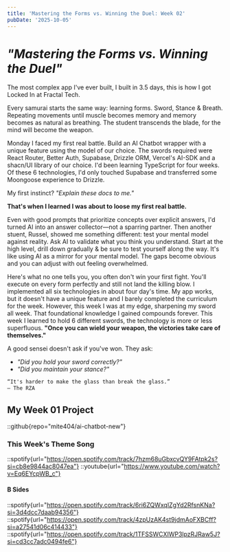 ```yaml
---
title: 'Mastering the Forms vs. Winning the Duel: Week 02'
pubDate: '2025-10-05'
---
```


# _"Mastering the Forms vs. Winning the Duel"_

The most complex app I've ever built, I built in 3.5 days, this is how I got Locked In at Fractal Tech.

Every samurai starts the same way: learning forms. Sword, Stance & Breath. Repeating movements until muscle becomes memory and memory becomes as natural as breathing. The student transcends the blade, for the mind will become the weapon.

Monday I faced my first real battle. Build an AI Chatbot wrapper with a unique feature using the model of our choice. The swords required were React Router, Better Auth, Supabase, Drizzle ORM, Vercel's AI-SDK and a shacn/UI library of our choice. I'd been learning TypeScript for four weeks. Of these 6 technologies, I'd only touched Supabase and transferred some Moongoose experience to Drizzle.

My first instinct? _"Explain these docs to me."_

**That's when I learned I was about to loose my first real battle.**

Even with good prompts that prioritize concepts over explicit answers, I'd turned AI into an answer collector—not a sparring partner. Then another stuent, Russel, showed me something different: test your mental model against reality. Ask AI to validate what you think you understand. Start at the high level, drill down gradually & be sure to test yourself along the way. It's like using AI as a mirror for your mental model. The gaps become obvious and you can adjust with out feeling overwhelmed.

Here's what no one tells you, you often don't win your first fight. You'll execute on every form perfectly and still not land the killing blow. I implemented all six technologies in about four day's time. My app works, but it doesn't have a unique feature and I barely completed the curriculum for the week. However, this week I was at my edge, sharpening my sword all week. That foundational knowledge I gained compounds forever. This week I learned to hold 6 different swords, the technology is more or less superfluous. **"Once you can wield your weapon, the victories take care of themselves."**

A good sensei doesn't ask if you've won. They ask:

- _"Did you hold your sword correctly?"_
- _"Did you maintain your stance?"_

```markdown
“It's harder to make the glass than break the glass.”
― The RZA
```

## My Week 01 Project

::github{repo="mite404/ai-chatbot-new"}

### This Week's Theme Song

::spotify{url="https://open.spotify.com/track/7hzm68uGbxcvQY9FAtpk2s?si=cb8e9844ac8047ea"}
::youtube{url="https://www.youtube.com/watch?v=Eq6EYcpWB_c"}

#### B Sides

::spotify{url="https://open.spotify.com/track/6ri6ZQWxqIZgYd2RfsnKNa?si=3d4dcc7daab94356"}
::spotify{url="https://open.spotify.com/track/4zpUzAK4st9jdmAoFXBCff?si=a27541d06c414433"}
::spotify{url="https://open.spotify.com/track/1TFSSWCXIWP3lpzRJRaw5J?si=cd3cc7adc0494fe6"}
